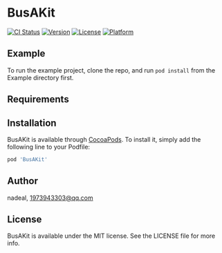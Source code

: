 # BusAKit

[![CI Status](https://img.shields.io/travis/nadeal/BusAKit.svg?style=flat)](https://travis-ci.org/nadeal/BusAKit)
[![Version](https://img.shields.io/cocoapods/v/BusAKit.svg?style=flat)](https://cocoapods.org/pods/BusAKit)
[![License](https://img.shields.io/cocoapods/l/BusAKit.svg?style=flat)](https://cocoapods.org/pods/BusAKit)
[![Platform](https://img.shields.io/cocoapods/p/BusAKit.svg?style=flat)](https://cocoapods.org/pods/BusAKit)

## Example

To run the example project, clone the repo, and run `pod install` from the Example directory first.

## Requirements

## Installation

BusAKit is available through [CocoaPods](https://cocoapods.org). To install
it, simply add the following line to your Podfile:

```ruby
pod 'BusAKit'
```

## Author

nadeal, 1973943303@qq.com

## License

BusAKit is available under the MIT license. See the LICENSE file for more info.
